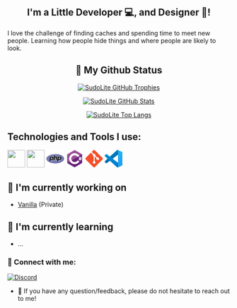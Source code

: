 <h2 align="center">
I'm a Little Developer 💻, and Designer 🎨!
</h2> 

I love the challenge of finding caches and spending time to meet new people. Learning how people hide things and where people are likely to look.

<div align="center">
 
 <h2>🥇 My Github Status</h2>

  [![SudoLite GitHub Trophies](https://github-profile-trophy.vercel.app/?username=SudoLite&theme=dracula&margin-w=15&amargin-h=15&column=7)](https://github.com/SudoLite)
  
[![SudoLite GitHub Stats](https://github-readme-stats.vercel.app/api?username=SudoLite&show_icons=true&title_color=FFF&bg_color=000&icon_color=FFF&border_radius=10&hide_border=true&text_color=00CF91)](https://github.com/SudoLite)
  
[![SudoLite Top Langs](https://github-readme-stats.vercel.app/api/top-langs/?username=SudoLite&layout=compact&show_icons=true&title_color=FFF&bg_color=000&icon_color=FFF&border_radius=10&hide_border=true&text_color=00CF91)](https://github.com/SudoLite)

<!-- [![willianrod's wakatime stats](https://github-readme-stats.vercel.app/api/wakatime?username=SudoLite&bg_color=000&icon_color=FFF&border_radius=10)](https://github.com/SudoLite?tab=repositories)
   -->
  
</div>

## Technologies and Tools I use:

[<img src='https://i.giphy.com/media/LMt9638dO8dftAjtco/100.webp' width='40' height='40' />](https://python.org/)
[<img src='https://i.giphy.com/media/ln7z2eWriiQAllfVcn/200.webp' width='40' height='40' />](https://nodejs.org/)
[<img src='https://raw.githubusercontent.com/devicons/devicon/master/icons/php/php-original.svg' width='40' height='40' />](https://www.php.net/)
[<img src='https://raw.githubusercontent.com/devicons/devicon/master/icons/csharp/csharp-original.svg' width='40' height='40' />](https://docs.microsoft.com/en-us/dotnet/csharp/)
[<img src='https://raw.githubusercontent.com/devicons/devicon/master/icons/git/git-original.svg' width='40' height='40' />](https://git-scm.com/)
[<img src='https://raw.githubusercontent.com/devicons/devicon/master/icons/vscode/vscode-original.svg' width='40' height='40' />](https://marketplace.visualstudio.com/items?itemName=i007c.00-team-theme)
<!-- [<img src='https://raw.githubusercontent.com/devicons/devicon/master/icons/docker/docker-original.svg' width='40' height='40' />](https://www.docker.com/) -->

## 🔭 I'm currently working on

- [Vanilla](https://github.com/SudoLite/Vanilla) (Private)

## 🌱 I'm currently learning

- ...

### 🤝 Connect with me:

[![Discord](https://img.shields.io/badge/-Discord-7289da?style=flat&logo=Discord&logoColor=FFFFFF&labelColor=2c2f33)](https://discord.gg/4bmMXHXHp6)
</br>
- 💬 If you have any question/feedback, please do not hesitate to reach out to me!
